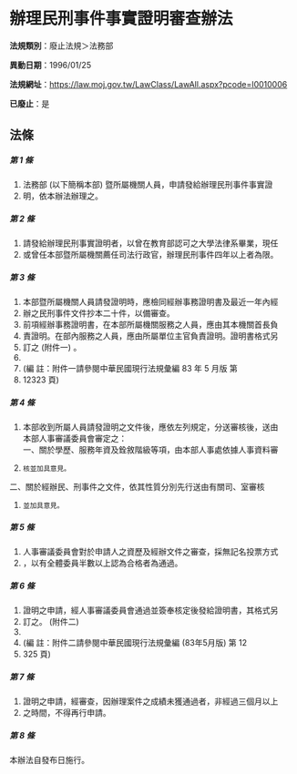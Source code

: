 # 辦理民刑事件事實證明審查辦法

**法規類別**：廢止法規＞法務部

**異動日期**：1996/01/25  

**法規網址**：https://law.moj.gov.tw/LawClass/LawAll.aspx?pcode=I0010006

**已廢止**：是



## 法條
##### 第 1 條
1. 法務部 (以下簡稱本部) 暨所屬機關人員，申請發給辦理民刑事件事實證
1. 明，依本辦法辦理之。

##### 第 2 條
1. 請發給辦理民刑事實證明者，以曾在教育部認可之大學法律系畢業，現任
1. 或曾任本部暨所屬機關薦任司法行政官，辦理民刑事件四年以上者為限。

##### 第 3 條
1. 本部暨所屬機關人員請發證明時，應檢同經辦事務證明書及最近一年內經
1. 辦之民刑事件文件抄本二十件，以備審查。
1. 前項經辦事務證明書，在本部所屬機關服務之人員，應由其本機關首長負
1. 責證明。在部內服務之人員，應由所屬單位主官負責證明。證明書格式另
1. 訂之 (附件一) 。
1. 
1.  (編      註：附件一請參閱中華民國現行法規彙編 83 年 5 月版 第
1.  12323 頁)

##### 第 4 條
1. 本部收到所屬人員請發證明之文件後，應依左列規定，分送審核後，送由  
本部人事審議委員會審定之：  
一、關於學歷、服務年資及銓敘階級等項，由本部人事處依據人事資料審
1.     核並加具意見。  
二、關於經辦民、刑事件之文件，依其性質分別先行送由有關司、室審核
1.     並加具意見。

##### 第 5 條
1. 人事審議委員會對於申請人之資歷及經辦文件之審查，採無記名投票方式
1. ，以有全體委員半數以上認為合格者為通過。

##### 第 6 條
1. 證明之申請，經人事審議委員會通過並簽奉核定後發給證明書，其格式另
1. 訂之。 (附件二)
1. 
1.  (編      註：附件二請參閱中華民國現行法規彙編 (83年5月版) 第 12
1.   325 頁)

##### 第 7 條
1. 證明之申請，經審查，因辦理案件之成績未獲通過者，非經過三個月以上
1. 之時間，不得再行申請。

##### 第 8 條
本辦法自發布日施行。


